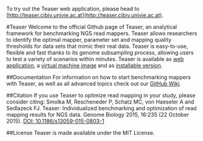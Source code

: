 To try out the Teaser web application, please head to [http://teaser.cibiv.univie.ac.at](http://teaser.cibiv.univie.ac.at).

#Teaser
Welcome to the official Github page of Teaser, an analytical framework for benchmarking NGS read mappers. Teaser allows researchers to identify the optimal mapper, parameter set and mapping quality thresholds for data sets that mimic their real data. Teaser is easy-to-use, flexible and fast thanks to its genome subsampling process, allowing users to test a variety of scenarios within minutes. Teaser is available as [web application](http://teaser.cibiv.univie.ac.at), a [virtual machine image](https://github.com/Cibiv/Teaser#advanced-users-virtual-machine-image) and as [installable version](https://github.com/Cibiv/Teaser#advanced-users-installation).

##Documentation
For information on how to start benchmarking mappers with Teaser, as well as all advanced topics check out our [GitHub Wiki](https://github.com/Cibiv/Teaser/wiki).

##Citation
If you use Teaser to optimize read mapping in your study, please consider citing: Smolka M, Rescheneder P, Schatz MC, von Haeseler A and Sedlazeck FJ. Teaser: Individualized benchmarking and optimization of read mapping results for NGS data. Genome Biology 2015, 16:235 (22 October 2015). [DOI: 10.1186/s13059-015-0803-1](http://www.genomebiology.com/2015/16/1/235)

##License
Teaser is made available under the MIT License.
